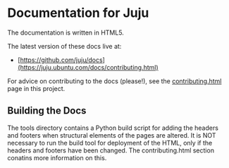 # Documentation for Juju

The documentation is written in HTML5.

The latest version of these docs live at:

- [https://github.com/juju/docs](https://juju.ubuntu.com/docs/contributing.html)

For advice on contributing to the docs (please!), see 
the [contributing.html](https://juju.ubuntu.com/docs/contributing.html) page in this project.

## Building the Docs

The tools directory contains a Python build script for 
adding the headers and footers when structural 
elements of the pages are altered. It is NOT
necessary to run the build tool for deployment of the
HTML, only if the headers and footers have been
changed. The contributing.html section conatins more
information on this.



